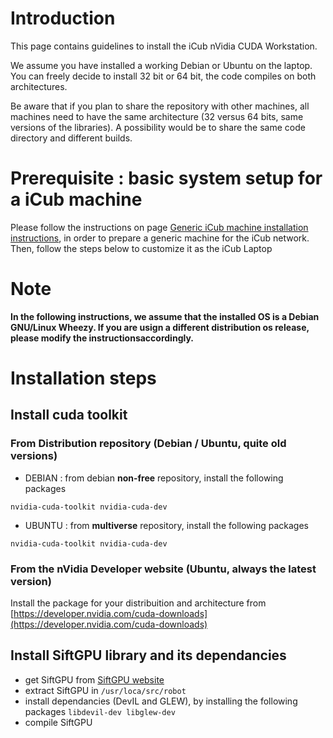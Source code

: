 # Introduction
This page contains guidelines to install the iCub nVidia CUDA
Workstation.

We assume you have installed a working Debian or Ubuntu on the laptop. You can freely decide to install 32 bit or 64 bit, the code compiles on both architectures.

Be aware that if you plan to share the repository with other machines, all machines need to have the same architecture (32 versus 64 bits, same versions of the libraries). A possibility would be to share the same code directory and different builds.

# Prerequisite : basic system setup for a iCub machine

Please follow the instructions on page [Generic iCub machine
installation instructions](generic-machine.md), in order to prepare a generic machine for the iCub network. Then, follow the steps below to customize it as the iCub Laptop

# Note
**In the following instructions, we assume that the installed OS is a Debian GNU/Linux Wheezy. If you are usign a different distribution os release, please modify the instructionsaccordingly.**

# Installation steps

## Install cuda toolkit

### From Distribution repository (Debian / Ubuntu, quite old versions)

- DEBIAN : from debian **non-free** repository, install the following
    packages

`nvidia-cuda-toolkit nvidia-cuda-dev`

- UBUNTU : from **multiverse** repository, install the following
    packages

`nvidia-cuda-toolkit nvidia-cuda-dev`

### From the nVidia Developer website (Ubuntu, always the latest version)

Install the package for your distribuition and architecture from
[https://developer.nvidia.com/cuda-downloads](https://developer.nvidia.com/cuda-downloads)

## Install SiftGPU library and its dependancies

-   get SiftGPU from [SiftGPU
    website](http://cs.unc.edu/~ccwu/siftgpu/)
-   extract SiftGPU in `/usr/loca/src/robot`
-   install dependancies (DevIL and GLEW), by installing the following packages `libdevil-dev libglew-dev`
-   compile SiftGPU
